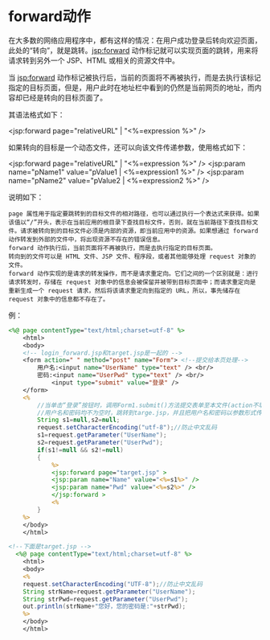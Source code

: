 # forward动作

在大多数的网络应用程序中，都有这样的情况：在用户成功登录后转向欢迎页面，此处的“转向”，就是跳转。<jsp:forward> 动作标记就可以实现页面的跳转，用来将请求转到另外一个 JSP、HTML 或相关的资源文件中。

当 <jsp:forward> 动作标记被执行后，当前的页面将不再被执行，而是去执行该标记指定的目标页面，但是，用户此时在地址栏中看到的仍然是当前网页的地址，而内容却已经是转向的目标页面了。

其语法格式如下：

<jsp:forward page="relativeURL" | "<%=expression %>" />

如果转向的目标是一个动态文件，还可以向该文件传递参数，使用格式如下：

<jsp:forward page="relativeURL" | "<%=expression %>" />
<jsp:param name="pName1" value="pValue1 | <%=expression1 %>" />
<jsp:param name="pName2" value="pValue2 | <%=expression2 %>" />

说明如下：

    page 属性用于指定要跳转到的目标文件的相对路径，也可以通过执行一个表达式来获得。如果该值以“/”开头，表示在当前应用的根目录下查找目标文件，否则，就在当前路径下查找目标文件。请求被转向到的目标文件必须是内部的资源，即当前应用中的资源。如果想通过 forward 动作转发到外部的文件中，将出现资源不存在的错误信息。
    forward 动作执行后，当前页面将不再被执行，而是去执行指定的目标页面。
    转向到的文件可以是 HTML 文件、JSP 文件、程序段，或者其他能够处理 request 对象的文件。
    forward 动作实现的是请求的转发操作，而不是请求重定向。它们之间的一个区别就是：进行请求转发时，存储在 request 对象中的信息会被保留并被带到目标页面中；而请求重定向是重新生成一个 request 请求，然后将该请求重定向到指定的 URL，所以，事先储存在 request 对象中的信息都不存在了。

例：

```jsp
<%@ page contentType="text/html;charset=utf-8" %>
    <html>
    <body>
    <!-- login_forward.jsp和target.jsp是一起的 -->
    <form action=" " method="post" name="Form"> <!--提交给本页处理-->
        用户名:<input name="UserName" type="text" /> <br/>
        密码:<input name="UserPwd" type="text" /> <br/>
            <input type="submit" value="登录" />
    </form>
    <%
        //当单击“登录”按钮时，调用Form1.submit()方法提交表单至本文件(action不填，则提交给原页面处理)，
        //用户名和密码均不为空时，跳转到targe.jsp，并且把用户名和密码以参数形式传递
        String s1=null,s2=null;
        request.setCharacterEncoding("utf-8");//防止中文乱码
        s1=request.getParameter("UserName");
        s2=request.getParameter("UserPwd");
        if(s1!=null && s2!=null)
        {
            %>
            <jsp:forward page="target.jsp" >
            <jsp:param name="Name" value="<%=s1%>" />
            <jsp:param name="Pwd" value="<%=s2%>" />
            </jsp:forward >
            <%
        }
    %>
    </body>
    </html>

<!--下面是target.jsp -->
  <%@ page contentType="text/html;charset=utf-8" %>
    <html>
    <body>
    <%
    request.setCharacterEncoding("UTF-8");//防止中文乱码
    String strName=request.getParameter("UserName");
    String strPwd=request.getParameter("UserPwd");
    out.println(strName+"您好，您的密码是:"+strPwd);
    %>
    </body>
    </html>
```